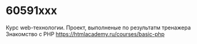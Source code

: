 # 60591xxx
Курс web-технологии. Проект, выполненые по результатм тренажера Знакомство с PHP https://htmlacademy.ru/courses/basic-php
